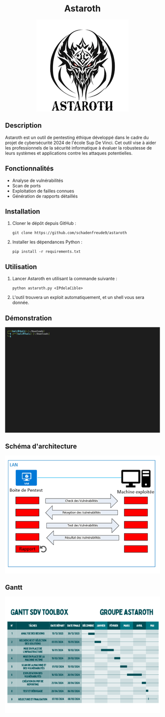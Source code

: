 <h1 align="center">Astaroth</h1>

<p align="center">
  <img src="final_logo.png" alt="Astaroth Logo" width="300"/>
</p>

## Description
Astaroth est un outil de pentesting éthique développé dans le cadre du projet de cybersécurité 2024 de l'école Sup De Vinci. 
Cet outil vise à aider les professionnels de la sécurité informatique à évaluer la robustesse de leurs systèmes et applications contre les attaques potentielles.

## Fonctionnalités
- Analyse de vulnérabilités
- Scan de ports
- Exploitation de failles connues
- Génération de rapports détaillés

## Installation
1. Cloner le dépôt depuis GitHub :
    ```
    git clone https://github.com/schadenfreude9/astaroth
    ```
2. Installer les dépendances Python :
    ```
    pip install -r requirements.txt
    ```
## Utilisation

1. Lancer Astaroth en utilisant la commande suivante :
    ```
    python astaroth.py <IPdelaCible>
    ```
2. L'outil trouvera un exploit automatiquement, et un shell vous sera donnée.

## Démonstration

<p align="center">
  <img src="demo.gif" alt="demo.gif"/>
</p>

## Schéma d'architecture

<p align="center">
  <img src="schema.png" alt="schema"/>
</p>

## Gantt

<p align="center">
  <img src="gantt.png" alt="gantt"/>
</p>
